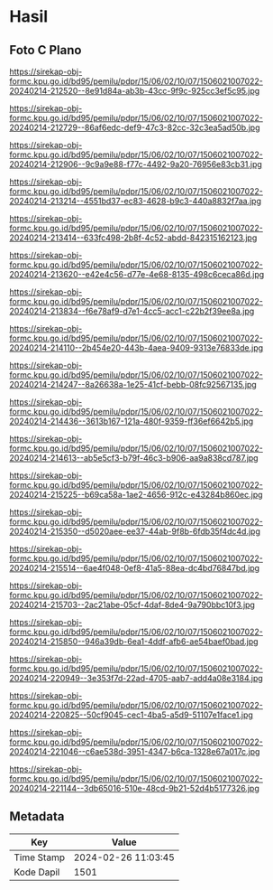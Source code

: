# Hasil

## Foto C Plano

https://sirekap-obj-formc.kpu.go.id/bd95/pemilu/pdpr/15/06/02/10/07/1506021007022-20240214-212520--8e91d84a-ab3b-43cc-9f9c-925cc3ef5c95.jpg

https://sirekap-obj-formc.kpu.go.id/bd95/pemilu/pdpr/15/06/02/10/07/1506021007022-20240214-212729--86af6edc-def9-47c3-82cc-32c3ea5ad50b.jpg

https://sirekap-obj-formc.kpu.go.id/bd95/pemilu/pdpr/15/06/02/10/07/1506021007022-20240214-212906--9c9a9e88-f77c-4492-9a20-76956e83cb31.jpg

https://sirekap-obj-formc.kpu.go.id/bd95/pemilu/pdpr/15/06/02/10/07/1506021007022-20240214-213214--4551bd37-ec83-4628-b9c3-440a8832f7aa.jpg

https://sirekap-obj-formc.kpu.go.id/bd95/pemilu/pdpr/15/06/02/10/07/1506021007022-20240214-213414--633fc498-2b8f-4c52-abdd-842315162123.jpg

https://sirekap-obj-formc.kpu.go.id/bd95/pemilu/pdpr/15/06/02/10/07/1506021007022-20240214-213620--e42e4c56-d77e-4e68-8135-498c6ceca86d.jpg

https://sirekap-obj-formc.kpu.go.id/bd95/pemilu/pdpr/15/06/02/10/07/1506021007022-20240214-213834--f6e78af9-d7e1-4cc5-acc1-c22b2f39ee8a.jpg

https://sirekap-obj-formc.kpu.go.id/bd95/pemilu/pdpr/15/06/02/10/07/1506021007022-20240214-214110--2b454e20-443b-4aea-9409-9313e76833de.jpg

https://sirekap-obj-formc.kpu.go.id/bd95/pemilu/pdpr/15/06/02/10/07/1506021007022-20240214-214247--8a26638a-1e25-41cf-bebb-08fc92567135.jpg

https://sirekap-obj-formc.kpu.go.id/bd95/pemilu/pdpr/15/06/02/10/07/1506021007022-20240214-214436--3613b167-121a-480f-9359-ff36ef6642b5.jpg

https://sirekap-obj-formc.kpu.go.id/bd95/pemilu/pdpr/15/06/02/10/07/1506021007022-20240214-214613--ab5e5cf3-b79f-46c3-b906-aa9a838cd787.jpg

https://sirekap-obj-formc.kpu.go.id/bd95/pemilu/pdpr/15/06/02/10/07/1506021007022-20240214-215225--b69ca58a-1ae2-4656-912c-e43284b860ec.jpg

https://sirekap-obj-formc.kpu.go.id/bd95/pemilu/pdpr/15/06/02/10/07/1506021007022-20240214-215350--d5020aee-ee37-44ab-9f8b-6fdb35f4dc4d.jpg

https://sirekap-obj-formc.kpu.go.id/bd95/pemilu/pdpr/15/06/02/10/07/1506021007022-20240214-215514--6ae4f048-0ef8-41a5-88ea-dc4bd76847bd.jpg

https://sirekap-obj-formc.kpu.go.id/bd95/pemilu/pdpr/15/06/02/10/07/1506021007022-20240214-215703--2ac21abe-05cf-4daf-8de4-9a790bbc10f3.jpg

https://sirekap-obj-formc.kpu.go.id/bd95/pemilu/pdpr/15/06/02/10/07/1506021007022-20240214-215850--946a39db-6ea1-4ddf-afb6-ae54baef0bad.jpg

https://sirekap-obj-formc.kpu.go.id/bd95/pemilu/pdpr/15/06/02/10/07/1506021007022-20240214-220949--3e353f7d-22ad-4705-aab7-add4a08e3184.jpg

https://sirekap-obj-formc.kpu.go.id/bd95/pemilu/pdpr/15/06/02/10/07/1506021007022-20240214-220825--50cf9045-cec1-4ba5-a5d9-51107e1face1.jpg

https://sirekap-obj-formc.kpu.go.id/bd95/pemilu/pdpr/15/06/02/10/07/1506021007022-20240214-221046--c6ae538d-3951-4347-b6ca-1328e67a017c.jpg

https://sirekap-obj-formc.kpu.go.id/bd95/pemilu/pdpr/15/06/02/10/07/1506021007022-20240214-221144--3db65016-510e-48cd-9b21-52d4b5177326.jpg


## Metadata

| Key        | Value               |
| ---------- | ------------------- |
| Time Stamp | 2024-02-26 11:03:45 |
| Kode Dapil | 1501                |



